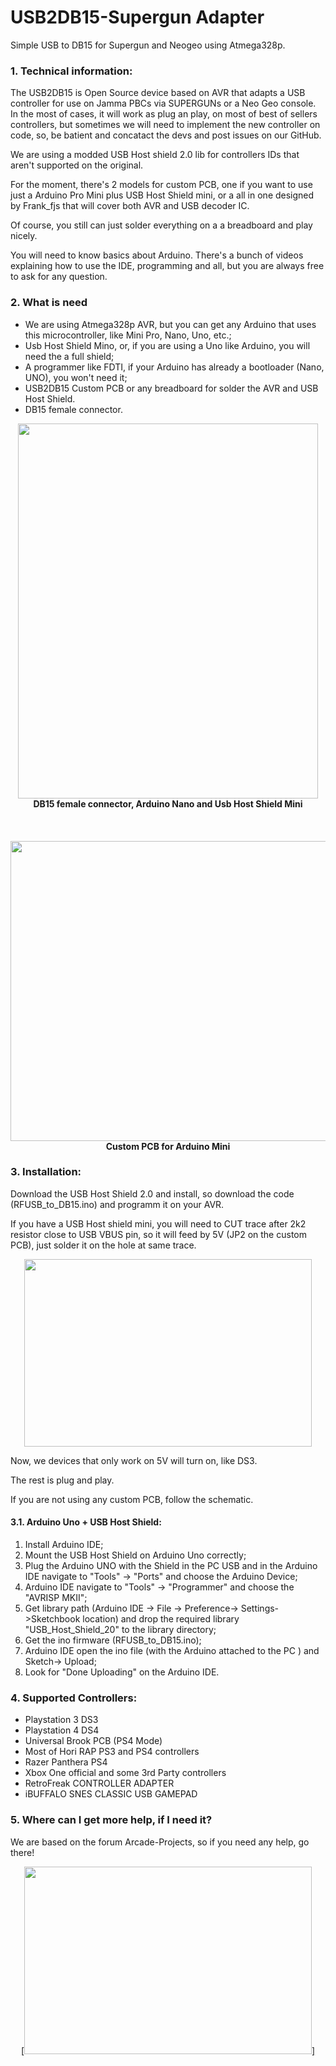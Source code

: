 

# USB2DB15-Supergun Adapter


Simple USB to DB15 for Supergun and Neogeo using Atmega328p.


### 1. Technical information:

The USB2DB15 is Open Source device based on AVR that adapts a USB controller for use on Jamma PBCs via SUPERGUNs or a Neo Geo console.
In the most of cases, it will work as plug an play, on most of best of sellers controllers, but sometimes we will need to implement the new controller on code, so, be batient and concatact the devs and post issues on our GitHub. 

We are using a modded USB Host shield 2.0 lib for controllers IDs that aren't supported on the original. 

For the moment, there's 2 models for custom PCB, one if you want to use just a Arduino Pro Mini plus USB Host Shield mini, or a all in one designed by Frank_fjs that will cover both AVR and USB decoder IC. 

Of course, you still can just solder everything on a a breadboard and play nicely. 

You will need to know basics about Arduino. There's a bunch of videos explaining how to use the IDE, programming and all, but you are always free to ask for any question.

### 2. What is need


* We are using Atmega328p AVR, but you can get any Arduino that uses this microcontroller, like Mini Pro, Nano, Uno, etc.; 
* Usb Host Shield Mino, or, if you are using a Uno like Arduino, you will need the a full shield; 
* A programmer like FDTI, if your Arduino has already a bootloader (Nano, UNO), you won't need it; 
* USB2DB15 Custom PCB or any breadboard for solder the AVR and USB Host Shield.
* DB15 female connector.


<p align="center">
  <img width="480" height="600" src="https://i.imgur.com/voZmPqe.jpg">
 <br>
  <b>DB15 female connector, Arduino Nano and Usb Host Shield Mini</b><br>
<br>
	<br>
	<br>
	
<img width="680" height="480" src="https://i.imgur.com/CMmYJeC.png">
 <br>
  <b>Custom PCB for Arduino Mini</b><br>

	
</p>
  		
        




### 3. Installation:

Download the USB Host Shield 2.0 and install, so download the code (RFUSB_to_DB15.ino) and programm it on your AVR.  

If you have a USB Host shield mini, you will need to CUT trace after 2k2 resistor close to USB VBUS pin, so it will feed by 5V (JP2 on the custom PCB), just solder it on the hole at same trace. 

<p align="center">
  <img width="460" height="300" src="https://i.imgur.com/vGgNsPl.png">
</p>




Now, we devices that only work on 5V will turn on, like DS3.


The rest is plug and play. 

If you are not using any custom PCB, follow the schematic.


#### 3.1. Arduino Uno + USB Host Shield:

1. Install Arduino IDE; 
2. Mount the USB Host Shield on Arduino Uno correctly; 
3. Plug the Arduino UNO with the Shield in the PC USB and in the Arduino IDE navigate to "Tools" -> "Ports"  and choose the Arduino Device; 
4.  Arduino IDE navigate to "Tools" -> "Programmer"  and choose the "AVRISP MKII"; 
5. Get library path (Arduino IDE -> File -> Preference-> Settings->Sketchbook location) and drop the required library  "USB_Host_Shield_20"  to the library directory; 
6. Get the ino firmware (RFUSB_to_DB15.ino);
7. Arduino IDE open the ino file (with the Arduino attached to the PC ) and Sketch-> Upload; 
8. Look for "Done Uploading" on the Arduino IDE.



### 4. Supported Controllers:    

- Playstation 3 DS3
- Playstation 4 DS4
- Universal Brook PCB (PS4 Mode)
- Most of Hori RAP PS3 and PS4 controllers	
- Razer Panthera PS4
- Xbox One official and some 3rd Party controllers
- RetroFreak CONTROLLER ADAPTER
- iBUFFALO SNES CLASSIC USB GAMEPAD





### 5. Where can I get more help, if I need it?

We are based on the forum Arcade-Projects, so if you need any help, go there!

<p align="center">
<a href="https://www.arcade-projects.com/forums/index.php?thread/14205-open-source-usb-to-db15-for-supergun-adapter/">
  [<img width="460" height="300" src="https://i.imgur.com/7arl7Zn.png">]
</p>


	
    

